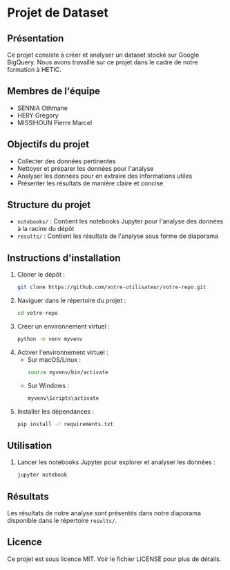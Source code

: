 # Projet de Dataset

## Présentation

Ce projet consiste à créer et analyser un dataset stocké sur Google BigQuery. Nous avons travaillé sur ce projet dans le cadre de notre formation à HETIC.

## Membres de l'équipe

- SENNIA Othmane
- HERY Grégory
- MISSIHOUN Pierre Marcel

## Objectifs du projet

- Collecter des données pertinentes
- Nettoyer et préparer les données pour l'analyse
- Analyser les données pour en extraire des informations utiles
- Présenter les résultats de manière claire et concise

## Structure du projet

- `notebooks/` : Contient les notebooks Jupyter pour l'analyse des données à la racine du dépôt
- `results/` : Contient les résultats de l'analyse sous forme de diaporama

## Instructions d'installation

1. Cloner le dépôt :
    ```bash
    git clone https://github.com/votre-utilisateur/votre-repo.git
    ```
2. Naviguer dans le répertoire du projet :
    ```bash
    cd votre-repo
    ```
3. Créer un environnement virtuel :
    ```bash
    python -m venv myvenv
    ```
4. Activer l'environnement virtuel :
    - Sur macOS/Linux :
        ```bash
        source myvenv/bin/activate
        ```
    - Sur Windows :
        ```bash
        myvenv\Scripts\activate
        ```
5. Installer les dépendances :
    ```bash
    pip install -r requirements.txt
    ```

## Utilisation

1. Lancer les notebooks Jupyter pour explorer et analyser les données :
    ```bash
    jupyter notebook
    ```

## Résultats

Les résultats de notre analyse sont présentés dans notre diaporama disponible dans le répertoire `results/`.

## Licence

Ce projet est sous licence MIT. Voir le fichier LICENSE pour plus de détails.
